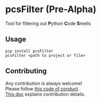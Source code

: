 # pcsFilter (Pre-Alpha)
Tool for filtering out **P**ython **C**ode **S**mells

## Usage
```shell
pip install pcsFilter
pcsFilter <path to project or file>
```

## Contributing
Any contribution is always welcome!  
Please follow [this code of conduct](./CODE_OF_CONDUCT.md).  
[This doc](./CONTRIBUTING.md) explains contribution details.
